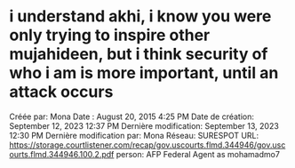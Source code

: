 # i understand akhi, i know you were only trying to inspire other mujahideen, but i think security of who i am is more important, until an attack occurs

Créée par: Mona
Date : August 20, 2015 4:25 PM
Date de création: September 12, 2023 12:37 PM
Dernière modification: September 13, 2023 12:30 PM
Dernière modification par: Mona
Réseau: SURESPOT
URL: https://storage.courtlistener.com/recap/gov.uscourts.flmd.344946/gov.uscourts.flmd.344946.100.2.pdf
person: AFP Federal Agent as mohamadmo7